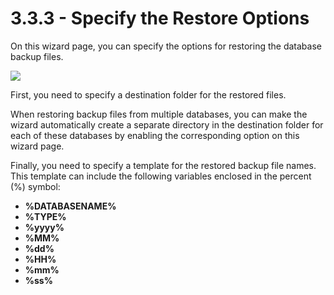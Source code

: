 # 3.3.3 - Specify the Restore Options

On this wizard page, you can specify the options for restoring the database backup files.

![](https://github.com/robertzakiev/gitbook/tree/703d9f96af3546d5a85e17cd24df8e3834d130e4/assets/restore-sql-db-backup-options.png)

First, you need to specify a destination folder for the restored files.

When restoring backup files from multiple databases, you can make the wizard automatically create a separate directory in the destination folder for each of these databases by enabling the corresponding option on this wizard page.

Finally, you need to specify a template for the restored backup file names. This template can include the following variables enclosed in the percent \(%\) symbol:

* **%DATABASENAME%**
* **%TYPE%**
* **%yyyy%**
* **%MM%**
* **%dd%**
* **%HH%**
* **%mm%**
* **%ss%**

